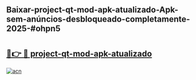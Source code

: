 ## Baixar-project-qt-mod-apk-atualizado-Apk-sem-anúncios-desbloqueado-completamente-2025-#ohpn5

# <h2><a href="https://ainizakaria.my?title=project-qt-mod-apk-atualizado&ref=20M">🔗👉 🔴 project-qt-mod-apk-atualizado</a></h2>

[![acn](https://github.com/user-attachments/assets/0f9c940e-d8b0-45ae-aac7-cd30a18b3e1c)](https://ainizakaria.my?title=project-qt-mod-apk-atualizado&ref=20M)

